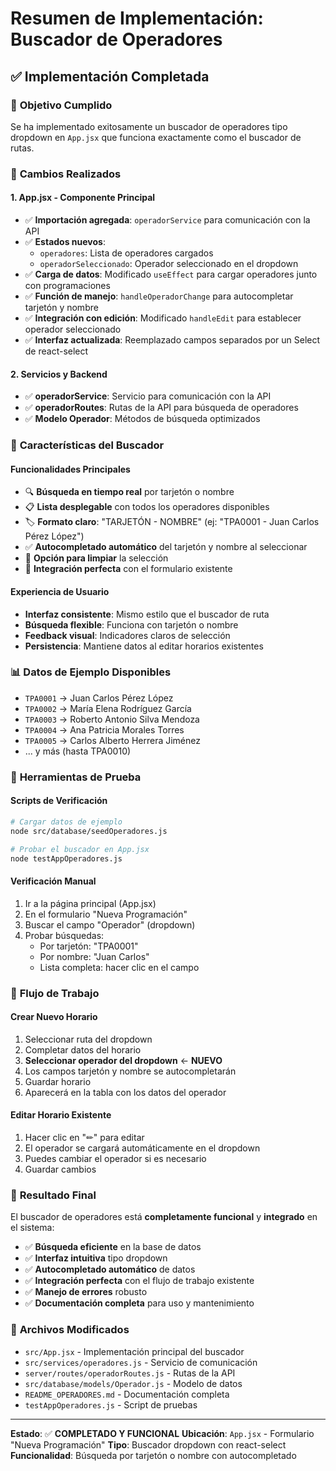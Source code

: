 # Resumen de Implementación: Buscador de Operadores

## ✅ Implementación Completada

### 🎯 **Objetivo Cumplido**
Se ha implementado exitosamente un buscador de operadores tipo dropdown en `App.jsx` que funciona exactamente como el buscador de rutas.

### 🔧 **Cambios Realizados**

#### 1. **App.jsx** - Componente Principal
- ✅ **Importación agregada**: `operadorService` para comunicación con la API
- ✅ **Estados nuevos**: 
  - `operadores`: Lista de operadores cargados
  - `operadorSeleccionado`: Operador seleccionado en el dropdown
- ✅ **Carga de datos**: Modificado `useEffect` para cargar operadores junto con programaciones
- ✅ **Función de manejo**: `handleOperadorChange` para autocompletar tarjetón y nombre
- ✅ **Integración con edición**: Modificado `handleEdit` para establecer operador seleccionado
- ✅ **Interfaz actualizada**: Reemplazado campos separados por un Select de react-select

#### 2. **Servicios y Backend**
- ✅ **operadorService**: Servicio para comunicación con la API
- ✅ **operadorRoutes**: Rutas de la API para búsqueda de operadores
- ✅ **Modelo Operador**: Métodos de búsqueda optimizados

### 🎨 **Características del Buscador**

#### **Funcionalidades Principales**
- 🔍 **Búsqueda en tiempo real** por tarjetón o nombre
- 📋 **Lista desplegable** con todos los operadores disponibles
- 🏷️ **Formato claro**: "TARJETÓN - NOMBRE" (ej: "TPA0001 - Juan Carlos Pérez López")
- ✅ **Autocompletado automático** del tarjetón y nombre al seleccionar
- 🧹 **Opción para limpiar** la selección
- 🔄 **Integración perfecta** con el formulario existente

#### **Experiencia de Usuario**
- **Interfaz consistente**: Mismo estilo que el buscador de ruta
- **Búsqueda flexible**: Funciona con tarjetón o nombre
- **Feedback visual**: Indicadores claros de selección
- **Persistencia**: Mantiene datos al editar horarios existentes

### 📊 **Datos de Ejemplo Disponibles**
- `TPA0001` → Juan Carlos Pérez López
- `TPA0002` → María Elena Rodríguez García
- `TPA0003` → Roberto Antonio Silva Mendoza
- `TPA0004` → Ana Patricia Morales Torres
- `TPA0005` → Carlos Alberto Herrera Jiménez
- ... y más (hasta TPA0010)

### 🧪 **Herramientas de Prueba**

#### **Scripts de Verificación**
```bash
# Cargar datos de ejemplo
node src/database/seedOperadores.js

# Probar el buscador en App.jsx
node testAppOperadores.js
```

#### **Verificación Manual**
1. Ir a la página principal (App.jsx)
2. En el formulario "Nueva Programación"
3. Buscar el campo "Operador" (dropdown)
4. Probar búsquedas:
   - Por tarjetón: "TPA0001"
   - Por nombre: "Juan Carlos"
   - Lista completa: hacer clic en el campo

### 🔄 **Flujo de Trabajo**

#### **Crear Nuevo Horario**
1. Seleccionar ruta del dropdown
2. Completar datos del horario
3. **Seleccionar operador del dropdown** ← **NUEVO**
4. Los campos tarjetón y nombre se autocompletarán
5. Guardar horario
6. Aparecerá en la tabla con los datos del operador

#### **Editar Horario Existente**
1. Hacer clic en "✏" para editar
2. El operador se cargará automáticamente en el dropdown
3. Puedes cambiar el operador si es necesario
4. Guardar cambios

### 🎉 **Resultado Final**

El buscador de operadores está **completamente funcional** y **integrado** en el sistema:

- ✅ **Búsqueda eficiente** en la base de datos
- ✅ **Interfaz intuitiva** tipo dropdown
- ✅ **Autocompletado automático** de datos
- ✅ **Integración perfecta** con el flujo de trabajo existente
- ✅ **Manejo de errores** robusto
- ✅ **Documentación completa** para uso y mantenimiento

### 📝 **Archivos Modificados**
- `src/App.jsx` - Implementación principal del buscador
- `src/services/operadores.js` - Servicio de comunicación
- `server/routes/operadorRoutes.js` - Rutas de la API
- `src/database/models/Operador.js` - Modelo de datos
- `README_OPERADORES.md` - Documentación completa
- `testAppOperadores.js` - Script de pruebas

---

**Estado**: ✅ **COMPLETADO Y FUNCIONAL**
**Ubicación**: `App.jsx` - Formulario "Nueva Programación"
**Tipo**: Buscador dropdown con react-select
**Funcionalidad**: Búsqueda por tarjetón o nombre con autocompletado 